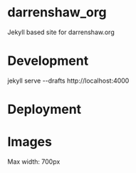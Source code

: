 # darrenshaw_org
Jekyll based site for darrenshaw.org

# Development
jekyll serve --drafts
http://localhost:4000

# Deployment

# Images
Max width: 700px
